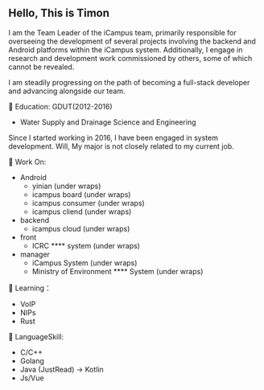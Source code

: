 ## Hello, This is Timon

I am the Team Leader of the iCampus team, primarily responsible for overseeing the development of several projects involving the backend and Android platforms within the iCampus system. Additionally, I engage in research and development work commissioned by others, some of which cannot be revealed. 

I am steadily progressing on the path of becoming a full-stack developer and advancing alongside our team.

🤔 Education: GDUT(2012-2016) 
- Water Supply and Drainage Science and Engineering

Since I started working in 2016, I have been engaged in system development.
Will, My major is not closely related to my current job.

🔭 Work On:
- Android
  - yinian (under wraps)
  - icampus board (under wraps)
  - icampus consumer (under wraps)
  - icampus cliend (under wraps)
- backend
  - icampus cloud (under wraps)
- front
  - ICRC **** system (under wraps)
- manager
  - iCampus System (under wraps)
  - Ministry of Environment **** System (under wraps)


🌱 Learning：
- VoIP
- NIPs
- Rust

💬 LanguageSkill:
- C/C++
- Golang
- Java (JustRead) -> Kotlin
- Js/Vue



